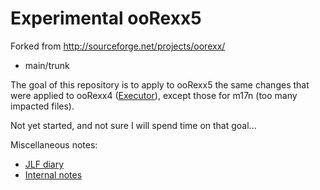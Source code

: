 Experimental ooRexx5
===================
Forked from http://sourceforge.net/projects/oorexx/

- main/trunk

The goal of this repository is to apply to ooRexx5 the same changes that were applied to ooRexx4 ([Executor][executor]),
except those for m17n (too many impacted files).

Not yet started, and not sure I will spend time on that goal...

Miscellaneous notes:

- [JLF diary][jlf_diary]
- [Internal notes][internal_notes]

[executor]: https://github.com/jlfaucher/executor "Executor"
[jlf_diary]: https://github.com/jlfaucher/executor5/blob/master/_jlf_diary.txt "JLF diary"
[internal_notes]: https://github.com/jlfaucher/executor/tree/master/sandbox/jlf/internals/notes "Internal notes"

